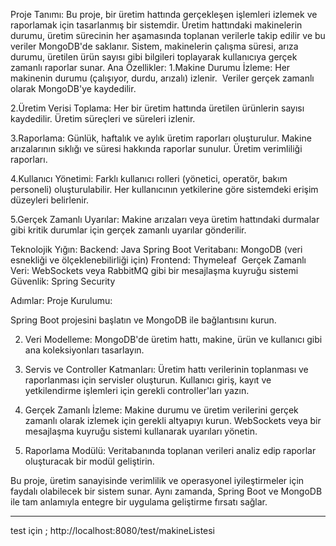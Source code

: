 Proje Tanımı:
Bu proje, bir üretim hattında gerçekleşen işlemleri izlemek ve raporlamak için tasarlanmış bir sistemdir. Üretim hattındaki makinelerin durumu, üretim sürecinin her aşamasında toplanan verilerle takip edilir ve bu veriler MongoDB'de saklanır. Sistem, makinelerin çalışma süresi, arıza durumu, üretilen ürün sayısı gibi bilgileri toplayarak kullanıcıya gerçek zamanlı raporlar sunar.
Ana Özellikler:
1.Makine Durumu İzleme:
Her makinenin durumu (çalışıyor, durdu, arızalı) izlenir. 
Veriler gerçek zamanlı olarak MongoDB'ye kaydedilir.

2.Üretim Verisi Toplama:
Her bir üretim hattında üretilen ürünlerin sayısı kaydedilir.
Üretim süreçleri ve süreleri izlenir.

3.Raporlama:
Günlük, haftalık ve aylık üretim raporları oluşturulur.
Makine arızalarının sıklığı ve süresi hakkında raporlar sunulur.
Üretim verimliliği raporları.

4.Kullanıcı Yönetimi:
Farklı kullanıcı rolleri (yönetici, operatör, bakım personeli) oluşturulabilir.
Her kullanıcının yetkilerine göre sistemdeki erişim düzeyleri belirlenir.

5.Gerçek Zamanlı Uyarılar:
Makine arızaları veya üretim hattındaki durmalar gibi kritik durumlar için gerçek zamanlı uyarılar gönderilir.

Teknolojik Yığın:
Backend: Java Spring Boot
Veritabanı: MongoDB (veri esnekliği ve ölçeklenebilirliği için)
Frontend: Thymeleaf 
Gerçek Zamanlı Veri: WebSockets veya RabbitMQ gibi bir mesajlaşma kuyruğu sistemi
Güvenlik: Spring Security

Adımlar:
Proje Kurulumu:

Spring Boot projesini başlatın ve MongoDB ile bağlantısını kurun.

2. Veri Modelleme:
MongoDB'de üretim hattı, makine, ürün ve kullanıcı gibi ana koleksiyonları tasarlayın.

3. Servis ve Controller Katmanları:
Üretim hattı verilerinin toplanması ve raporlanması için servisler oluşturun.
Kullanıcı giriş, kayıt ve yetkilendirme işlemleri için gerekli controller'ları yazın.

4. Gerçek Zamanlı İzleme:
Makine durumu ve üretim verilerini gerçek zamanlı olarak izlemek için gerekli altyapıyı kurun.
WebSockets veya bir mesajlaşma kuyruğu sistemi kullanarak uyarıları yönetin.

5. Raporlama Modülü:
Veritabanında toplanan verileri analiz edip raporlar oluşturacak bir modül geliştirin.

Bu proje, üretim sanayisinde verimlilik ve operasyonel iyileştirmeler için faydalı olabilecek bir sistem sunar. Aynı zamanda, Spring Boot ve MongoDB ile tam anlamıyla entegre bir uygulama geliştirme fırsatı sağlar.

-----------------------------

test için ;
http://localhost:8080/test/makineListesi
